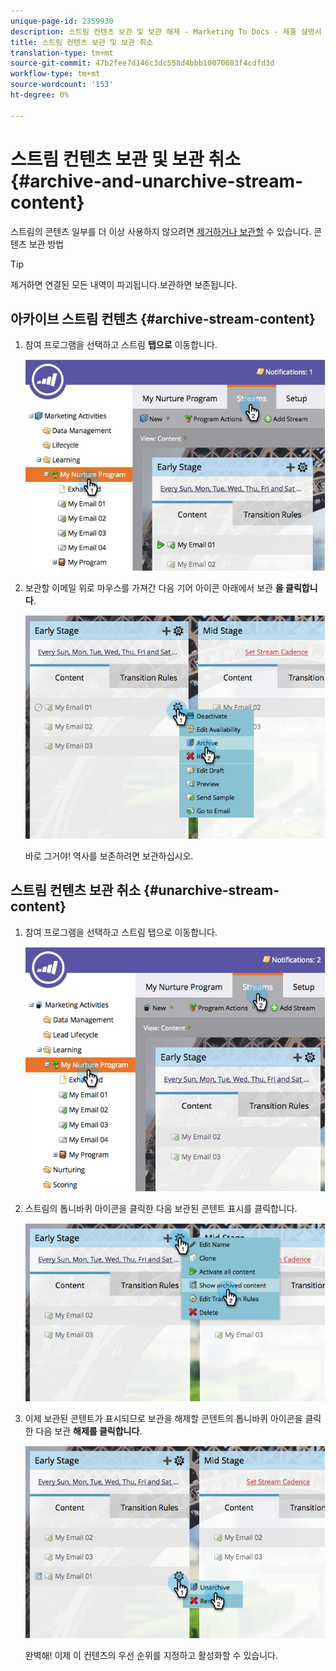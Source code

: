 ```yaml
---
unique-page-id: 2359930
description: 스트림 컨텐츠 보관 및 보관 해제 - Marketing To Docs - 제품 설명서
title: 스트림 컨텐츠 보관 및 보관 취소
translation-type: tm+mt
source-git-commit: 47b2fee7d146c3dc558d4bbb10070683f4cdfd3d
workflow-type: tm+mt
source-wordcount: '153'
ht-degree: 0%

---
```



# 스트림 컨텐츠 보관 및 보관 취소 {#archive-and-unarchive-stream-content}

스트림의 콘텐츠 일부를 더 이상 사용하지 않으려면 [제거하거나 보관할](remove-stream-content.md) 수 있습니다. 콘텐츠 보관 방법

>[!TIP]
>
>제거하면 연결된 모든 내역이 파괴됩니다.보관하면 보존됩니다.

## 아카이브 스트림 컨텐츠 {#archive-stream-content}

1. 참여 프로그램을 선택하고 스트림 **탭으로** 이동합니다.

   ![](assets/cloneasteam-4.jpg)

1. 보관할 이메일 위로 마우스를 가져간 다음 기어 아이콘 아래에서 보관 **을 클릭합니다**.

   ![](assets/image2014-9-15-17-3a42-3a7.png)

   바로 그거야! 역사를 보존하려면 보관하십시오.

## 스트림 컨텐츠 보관 취소 {#unarchive-stream-content}

1. 참여 프로그램을 선택하고 스트림 탭으로 이동합니다.

   ![](assets/image2014-9-15-17-3a42-3a11.png)

1. 스트림의 톱니바퀴 아이콘을 클릭한 다음 보관된 콘텐트 표시를 클릭합니다.

   ![](assets/image2014-9-15-17-3a42-3a15.png)

1. 이제 보관된 콘텐트가 표시되므로 보관을 해제할 콘텐트의 톱니바퀴 아이콘을 클릭한 다음 보관 **해제를 클릭합니다**.

   ![](assets/image2014-9-15-17-3a42-3a24.png)

   완벽해! 이제 이 컨텐츠의 우선 순위를 지정하고 활성화할 수 있습니다.

